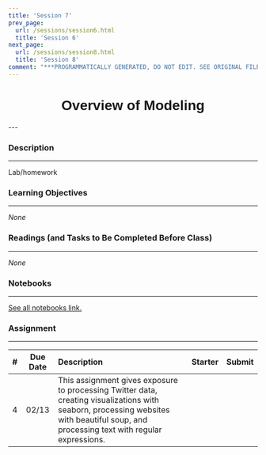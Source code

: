 ```yaml
---
title: 'Session 7'
prev_page:
  url: /sessions/session6.html
  title: 'Session 6'
next_page:
  url: /sessions/session8.html
  title: 'Session 8'
comment: "***PROGRAMMATICALLY GENERATED, DO NOT EDIT. SEE ORIGINAL FILES IN /content***"
---
```

<h1  style="font-family:  Verdana,  Geneva,  sans-serif;  text-align:center">Overview  of  Modeling</h1> 
--- 
 
###  Description 
--- 
 
Lab/homework 
 
###  Learning  Objectives 
---   
 
*None* 
 
###  Readings  (and  Tasks  to  Be  Completed  Before  Class) 
--- 
 
*None* 
 
###  Notebooks 
--- 
[See  all  notebooks  link.](https://rpi.analyticsdojo.com/notebooks/index.html) 
 
 
###  Assignment 
--- 
 
|  #  |  Due  Date  |  Description  |  Starter  |  Submit  | 
|  :---:  |  :---:  |  :-----  |  :---  |  :---  | 
|  4  |  02/13  |  This  assignment  gives  exposure  to  processing  Twitter  data,  creating  visualizations  with  seaborn,  processing  websites  with  beautiful  soup,  and  processing  text  with  regular  expressions.    |    |
